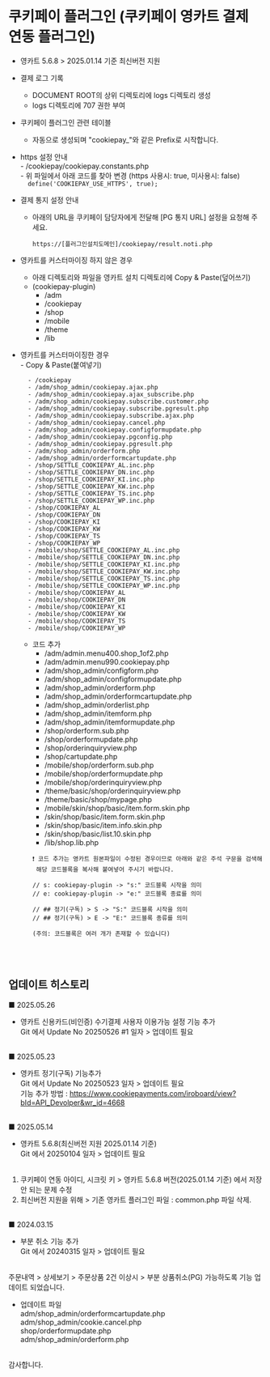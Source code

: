 # 쿠키페이 플러그인 (쿠키페이 영카트 결제 연동 플러그인)

- 영카트 5.6.8 > 2025.01.14 기준 최신버전 지원

- 결제 로그 기록  
    - DOCUMENT ROOT의 상위 디렉토리에 logs 디렉토리 생성  
    - logs 디렉토리에 707 권한 부여  

- 쿠키페이 플러그인 관련 테이블  
    - 자동으로 생성되며 "cookiepay_"와 같은 Prefix로 시작합니다.  

- https 설정 안내  
      - /cookiepay/cookiepay.constants.php  
      - 위 파일에서 아래 코드를 찾아 변경 (https 사용시: true, 미사용시: false)  
      ```  
      define('COOKIEPAY_USE_HTTPS', true);
      ```  
  
- 결제 통지 설정 안내 
    - 아래의 URL을 쿠키페이 담당자에게 전달해 [PG 통지 URL] 설정을 요청해 주세요.    
      ```  
      https://[플러그인설치도메인]/cookiepay/result.noti.php  
      ```  

- 영카트를 커스터마이징 하지 않은 경우  
    - 아래 디렉토리와 파일을 영카트 설치 디렉토리에 Copy & Paste(덮어쓰기) 
    - (cookiepay-plugin)  
        - /adm  
        - /cookiepay  
        - /shop
        - /mobile  
        - /theme  
        - /lib

- 영카트를 커스터마이징한 경우  
        - Copy & Paste(붙여넣기)

        - /cookiepay 
        - /adm/shop_admin/cookiepay.ajax.php
        - /adm/shop_admin/cookiepay.ajax_subscribe.php
        - /adm/shop_admin/cookiepay.subscribe.customer.php
        - /adm/shop_admin/cookiepay.subscribe.pgresult.php
        - /adm/shop_admin/cookiepay.subscribe.ajax.php
        - /adm/shop_admin/cookiepay.cancel.php 
        - /adm/shop_admin/cookiepay.configformupdate.php
        - /adm/shop_admin/cookiepay.pgconfig.php
        - /adm/shop_admin/cookiepay.pgresult.php
        - /adm/shop_admin/orderform.php
        - /adm/shop_admin/orderformcartupdate.php
        - /shop/SETTLE_COOKIEPAY_AL.inc.php
        - /shop/SETTLE_COOKIEPAY_DN.inc.php
        - /shop/SETTLE_COOKIEPAY_KI.inc.php
        - /shop/SETTLE_COOKIEPAY_KW.inc.php
        - /shop/SETTLE_COOKIEPAY_TS.inc.php
        - /shop/SETTLE_COOKIEPAY_WP.inc.php
        - /shop/COOKIEPAY_AL
        - /shop/COOKIEPAY_DN
        - /shop/COOKIEPAY_KI
        - /shop/COOKIEPAY_KW
        - /shop/COOKIEPAY_TS
        - /shop/COOKIEPAY_WP
        - /mobile/shop/SETTLE_COOKIEPAY_AL.inc.php
        - /mobile/shop/SETTLE_COOKIEPAY_DN.inc.php
        - /mobile/shop/SETTLE_COOKIEPAY_KI.inc.php
        - /mobile/shop/SETTLE_COOKIEPAY_KW.inc.php
        - /mobile/shop/SETTLE_COOKIEPAY_TS.inc.php
        - /mobile/shop/SETTLE_COOKIEPAY_WP.inc.php
        - /mobile/shop/COOKIEPAY_AL
        - /mobile/shop/COOKIEPAY_DN
        - /mobile/shop/COOKIEPAY_KI
        - /mobile/shop/COOKIEPAY_KW
        - /mobile/shop/COOKIEPAY_TS
        - /mobile/shop/COOKIEPAY_WP
            
    - 코드 추가  
        - /adm/admin.menu400.shop_1of2.php
        - /adm/admin.menu990.cookiepay.php
        - /adm/shop_admin/configform.php
        - /adm/shop_admin/configformupdate.php
        - /adm/shop_admin/orderform.php
        - /adm/shop_admin/orderformcartupdate.php
        - /adm/shop_admin/orderlist.php
        - /adm/shop_admin/itemform.php
        - /adm/shop_admin/itemformupdate.php
        - /shop/orderform.sub.php
        - /shop/orderformupdate.php
        - /shop/orderinquiryview.php
        - /shop/cartupdate.php
        - /mobile/shop/orderform.sub.php
        - /mobile/shop/orderformupdate.php
        - /mobile/shop/orderinquiryview.php
        - /theme/basic/shop/orderinquiryview.php
        - /theme/basic/shop/mypage.php
        - /mobile/skin/shop/basic/item.form.skin.php
        - /skin/shop/basic/item.form.skin.php
        - /skin/shop/basic/item.info.skin.php
        - /skin/shop/basic/list.10.skin.php
        - /lib/shop.lib.php
        ```  
        ❗ 코드 추가는 영카트 원본파일이 수정된 경우이므로 아래와 같은 주석 구문을 검색해  
         해당 코드블록을 복사해 붙여넣어 주시기 바랍니다.

        // s: cookiepay-plugin -> "s:" 코드블록 시작을 의미
        // e: cookiepay-plugin -> "e:" 코드블록 종료를 의미

        // ## 정기(구독) > S -> "S:" 코드블록 시작을 의미
        // ## 정기(구독) > E -> "E:" 코드블록 종류를 의미
        
        (주의: 코드블록은 여러 개가 존재할 수 있습니다)
        ```  


<br><br>
## 업데이트 히스토리

■ 2025.05.26<br>
- 영카트 신용카드(비인증) 수기결제 사용자 이용가능 설정 기능 추가<br>
Git 에서 Update No 20250526 #1 일자 > 업데이트 필요<br><br>

■ 2025.05.23<br>
- 영카트 정기(구독) 기능추가<br>
Git 에서 Update No 20250523 일자 > 업데이트 필요<br>
기능 추가 방법 : https://www.cookiepayments.com/iroboard/view?bId=API_Devolper&wr_id=4668<br><br>

■ 2025.05.14<br>
 - 영카트 5.6.8(최신버전 지원 2025.01.14 기준)<br>
Git 에서 20250104 일자 > 업데이트 필요<br><br>

1. 쿠키페이 연동 아이디, 시크릿 키 > 영카트 5.6.8 버전(2025.01.14 기준) 에서 저장 안 되는 문제 수정<br>
2. 최신버전 지원을 위해 > 기존 영카트 플러그인 파일 : common.php 파일 삭제.<br><br>

■ 2024.03.15<br>
- 부분 취소 기능 추가<br>
Git 에서 20240315 일자 > 업데이트 필요<br><br>

주문내역 > 상세보기 > 주문상품 2건 이상시 > 부분 상품취소(PG) 가능하도록 기능 업데이트 되었습니다.<br>
- 업데이트 파일<br>
adm/shop_admin/orderformcartupdate.php<br>
adm/shop_admin/cookie.cancel.php<br>
shop/orderformupdate.php<br>
adm/shop_admin/orderform.php<br><br>

감사합니다.<br>

